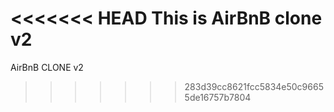 <<<<<<< HEAD
This is AirBnB clone v2
=======
AirBnB CLONE v2

>>>>>>> 283d39cc8621fcc5834e50c96655de16757b7804
